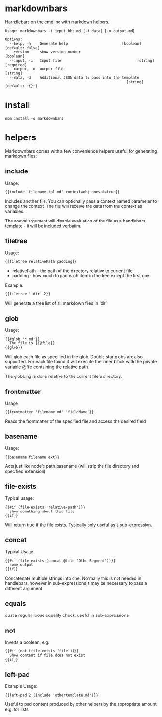 # markdownbars

Harndlebars on the cmdline with markdown helpers.

```
Usage: markdownbars -i input.hbs.md [-d data] [-o output.md]

Options:
  --help, -h    Generate help                         [boolean] [default: false]
  --version     Show version number                                    [boolean]
  --input, -i   Input file                                   [string] [required]
  --output, -o  Output file                                             [string]
  --data, -d    Additional JSON data to pass into the template
                                                        [string] [default: "{}"]
```

# install

    npm install -g markdownbars

# helpers

Markdownbars comes with a few convenience helpers useful for generating markdown files:

## include

Usage:

    {{include 'filename.tpl.md' context=obj noeval=true}}

Includes another file. You can optionally pass a context named parameter to change the context.
The file will receive the data from the context as variables.

The noeval argument will disable evaluation of the file as a handlebars template - it will be
included verbatim.


## filetree

Usage:

    {{filetree relativePath padding}}

* relativePath - the path of the directory relative to current file
* padding - how much to pad each item in the tree except the first one

Example:

    {{filetree '.dir' 2}}

Will generate a tree list of all markdown files in 'dir'


## glob

Usage:

    {{#glob '*.md'}}
      The file is {{@file}}
    {{glob}}

Will glob each file as specified in the glob. Double star globs are also supported. For each
file found it will execute the inner block with the private variable @file containing the
relative path.

The globbing is done relative to the current file's directory.

## frontmatter

Usage

    {{frontmatter 'filename.md' 'fieldName'}}

Reads the frontmatter of the specified file and access the desired field

## basename

Usage:

    {{basename filename ext}}

Acts just like node's path.basename (will strip the file directory and specified extension)

## file-exists

Typical usage:

    {{#if (file-exists 'relative-path')}}
      show something about this file
    {{if}}

Will return true if the file exists. Typically only useful as a sub-expression.

## concat

Typical Usage

    {{#if (file-exists (concat @file 'OtherSegment'))}}
      some output
    {{if}}

Concatenate multiple strings into one. Normally this is not needed in handlebars, however
in sub-expressions it may be necessary to pass a different argument

## equals

Just a regular loose equality check, useful in sub-expressions

## not

Inverts a boolean, e.g.

    {{#if (not (file-exists 'file'))}}
      Show content if file does not exist
    {{if}}


## left-pad

Example Usage:

    {{left-pad 2 (include 'othertemplate.md')}}

Useful to pad content produced by other helpers by the appropriate amount e.g. for lists.


